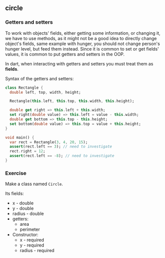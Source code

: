 ## circle

### Getters and setters

To work with objects' fields, either getting some information, or changing it, we have to use methods, as it might not be a good idea to directly change object's fields, same example with hunger, you should not change person's hunger level, but feed them instead. Since it is common to set or get fields' values, it is common to put getters and setters in the OOP.

In dart, when interacting with getters and setters you must treat them as **fields**.

Syntax of the getters and setters:

```dart
class Rectangle {
  double left, top, width, height;

  Rectangle(this.left, this.top, this.width, this.height);

  double get right => this.left + this.width;
  set right(double value) => this.left = value - this.width;
  double get bottom => this.top - this.height;
  set bottom(double value) => this.top = value + this.height;
}

void main() {
  var rect = Rectangle(3, 4, 20, 15);
  assert(rect.left == 3); // need to investigate
  rect.right = 12;
  assert(rect.left == -8); // need to investigate
}
```

### Exercise

Make a class named `Circle`.

Its fields:

- x - double
- y - double
- radius - double
- getters:
  - area
  - perimeter
- Constructor:
  - x - required
  - y - required
  - radius - required
